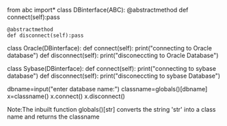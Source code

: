 from abc import*
class DBinterface(ABC):
    @abstractmethod
    def connect(self):pass

    @abstractmethod
    def disconnect(self):pass

class Oracle(DBinterface):
    def connect(self):
        print("connecting to Oracle database")
    def disconnect(self):
        print("disconeccting to Oracle Database")

class Sybase(DBinterface):
    def connect(self):
        print("connecting to sybase database")
    def disconnect(self):
        print("disconeccting to sybase Database")

dbname=input("enter database name:")
classname=globals()[dbname]
x=classname()
x.connect()
x.disconnect()



Note:The inbuilt function globals()[str] converts the string 'str' into a class name and returns the 
classname
